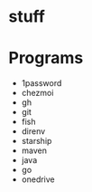 # stuff


# Programs
- 1password
- chezmoi
- gh
- git
- fish 
- direnv
- starship
- maven
- java
- go
- onedrive
